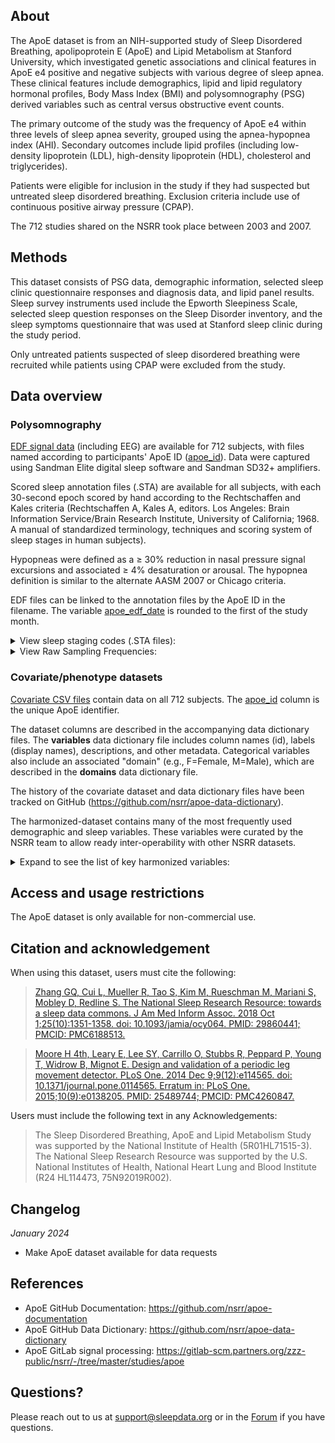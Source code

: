 ## About

The ApoE dataset is from an NIH-supported study of Sleep Disordered Breathing, apolipoprotein E (ApoE) and Lipid Metabolism at Stanford University, which investigated genetic associations and clinical features in ApoE e4 positive and negative subjects with various degree of sleep apnea. These clinical features include demographics, lipid and lipid regulatory hormonal profiles, Body Mass Index (BMI) and polysomnography (PSG) derived variables such as central versus obstructive event counts.

The primary outcome of the study was the frequency of ApoE e4 within three levels of sleep apnea severity, grouped using the apnea-hypopnea index (AHI). Secondary outcomes include lipid profiles (including low-density lipoprotein (LDL), high-density lipoprotein (HDL), cholesterol and triglycerides).

Patients were eligible for inclusion in the study if they had suspected but untreated sleep disordered breathing. Exclusion criteria include use of continuous positive airway pressure (CPAP).

The 712 studies shared on the NSRR took place between 2003 and 2007. 

## Methods

This dataset consists of PSG data, demographic information, selected sleep clinic questionnaire responses and diagnosis data, and lipid panel results. Sleep survey instruments used include the Epworth Sleepiness Scale, selected sleep question responses on the Sleep Disorder inventory, and the sleep symptoms questionnaire that was used at Stanford sleep clinic during the study period. 

Only untreated patients suspected of sleep disordered breathing were recruited while patients using CPAP were excluded from the study.

## Data overview

### Polysomnography

[EDF signal data](:files_path:/original) (including EEG) are available for 712 subjects, with files named according to participants' ApoE ID ([apoe_id](:variables_path:/apoe_id)). Data were captured using Sandman Elite digital sleep software and Sandman SD32+ amplifiers.

Scored sleep annotation files (.STA) are available for all subjects, with each 30-second epoch scored by hand according to the Rechtschaffen and Kales criteria (Rechtschaffen A, Kales A, editors. Los Angeles: Brain Information Service/Brain Research Institute, University of California; 1968. A manual of standardized terminology, techniques and scoring system of sleep stages in human subjects).

Hypopneas were defined as a ≥ 30% reduction in nasal pressure signal excursions and associated ≥ 4% desaturation or arousal. The hypopnea definition is similar to the alternate AASM 2007 or Chicago criteria.

EDF files can be linked to the annotation files by the ApoE ID in the filename. The variable [apoe_edf_date](:variables_path:/apoe_edf_date) is rounded to the first of the study month.

<details>
  <summary>View sleep staging codes (.STA files):</summary>

  <table>
<tr><td><b>Value</b></td><td><b>Meaning</b></td></tr>
<tr><td>0</td><td>Wakefulness</td></tr>
<tr><td>1</td><td>NREM 1</td></tr>
<tr><td>2</td><td>NREM 2</td></tr>
<tr><td>3</td><td>NREM 3</td></tr>
<tr><td>5</td><td>REM</td></tr>
<tr><td>7</td><td>Not Scored</td></tr>


</table>

</details>    



<details>
  <summary>View Raw Sampling Frequencies:</summary>

  <table>
<tr><td><b>Chanel</b></td><td><b>Frequency</b></td></tr>
<tr><td>EEG</td><td>256 Hz</td></tr>
<tr><td>EOG</td><td>256 Hz</td></tr>
<tr><td>EMG</td><td>512 Hz</td></tr>
<tr><td>ECG</td><td>512 Hz</td></tr>
<tr><td>Respiratory belts</td><td>64 Hz</td></tr>
<tr><td>Airflow</td><td>64 Hz</td></tr>
<tr><td>SpO2</td><td>4 Hz</td></tr>
<tr><td>Pulse rate</td><td>4 Hz</td></tr>


</table>

</details>    

### Covariate/phenotype datasets

[Covariate CSV files](:files_path:/datasets) contain data on all 712 subjects. The [apoe_id](:variables_path:/apoe_id) column is the unique ApoE identifier.

The dataset columns are described in the accompanying data dictionary files. The **variables** data dictionary file includes column names (id), labels (display names), descriptions, and other metadata. Categorical variables also include an associated "domain" (e.g., F=Female, M=Male), which are described in the **domains** data dictionary file.

The history of the covariate dataset and data dictionary files have been tracked on GitHub (https://github.com/nsrr/apoe-data-dictionary). 

The harmonized-dataset contains many of the most frequently used demographic and sleep variables. These variables were curated by the NSRR team to allow ready inter-operability with other NSRR datasets. 

<details>
  <summary>Expand to see the list of key harmonized variables:</summary>

  <table>
    <tr><td><b>Variable</b></td><td><b>Label</b></td></tr>
    <tr><td><a href=":variables_path:/nsrr_age">nsrr_age</a></td><td>Subject age</td></tr>
    <tr><td><a href=":variables_path:/nsrr_sex">nsrr_sex</a></td><td>Subject sex</td></tr> 
    <tr><td><a href=":variables_path:/nsrr_bmi">nsrr_bmi</a></td><td>Body mass index (BMI)</td></tr> 
<tr><td><a href=":variables_path:/nsrr_pctdursp_s1">nsrr_pctdursp_s1</a></td><td>Percentage of total sleep duration (i.e., total sleep time, TST) in stage 1 from polysomnography</td></tr>
<tr><td><a href=":variables_path:/nsrr_pctdursp_s2">nsrr_pctdursp_s2</a></td><td>Percentage of total sleep duration (i.e., total sleep time, TST) in stage 2 from polysomnography</td></tr>
<tr><td><a href=":variables_path:/nsrr_pctdursp_s3">nsrr_pctdursp_s3</a></td><td>Percentage of total sleep duration (i.e., total sleep time, TST) in stage 3/4 from polysomnography</td></tr>
<tr><td><a href=":variables_path:/nsrr_pctdursp_sr">nsrr_pctdursp_sr</a></td><td>Percentage of total sleep duration (i.e., total sleep time, TST) in REM from polysomnography</td></tr>
<tr><td><a href=":variables_path:/nsrr_tib_f1">nsrr_tib_f1</a></td><td>Total period of bed (i.e., time in bed) from polysomnography</td></tr>
<tr><td><a href=":variables_path:/nsrr_tst_f1">nsrr_tst_f1</a></td><td>Total Sleep Duration: the interval between sleep onset and sleep offset while the participant is asleep from polysomnography</td></tr>
<tr><td><a href=":variables_path:/nsrr_ttleffsp_f1">nsrr_ttleffsp_f1</a></td><td>Sleep Efficiency: the ratio of total sleep duration (i.e., total sleep time) to in-bed period (i.e., time in bed) from polysomnography</td></tr>
  </table>

</details>  

## Access and usage restrictions

The ApoE dataset is only available for non-commercial use.

## Citation and acknowledgement

When using this dataset, users must cite the following:

>[Zhang GQ, Cui L, Mueller R, Tao S, Kim M, Rueschman M, Mariani S, Mobley D, Redline S. The National Sleep Research Resource: towards a sleep data commons. J Am Med Inform Assoc. 2018 Oct 1;25(10):1351-1358. doi: 10.1093/jamia/ocy064. PMID: 29860441; PMCID: PMC6188513.](https://pubmed.ncbi.nlm.nih.gov/29860441/)

>[Moore H 4th, Leary E, Lee SY, Carrillo O, Stubbs R, Peppard P, Young T, Widrow B, Mignot E. Design and validation of a periodic leg movement detector. PLoS One. 2014 Dec 9;9(12):e114565. doi: 10.1371/journal.pone.0114565. Erratum in: PLoS One. 2015;10(9):e0138205. PMID: 25489744; PMCID: PMC4260847.](https://pubmed.ncbi.nlm.nih.gov/25489744/)

Users must include the following text in any Acknowledgements:

> The Sleep Disordered Breathing, ApoE and Lipid Metabolism Study was supported by the National Institute of Health (5R01HL71515-3). The National Sleep Research Resource was supported by the U.S. National Institutes of Health, National Heart Lung and Blood Institute (R24 HL114473, 75N92019R002).

## Changelog

*January 2024*

- Make ApoE dataset available for data requests

## References

- ApoE GitHub Documentation: https://github.com/nsrr/apoe-documentation
- ApoE GitHub Data Dictionary: https://github.com/nsrr/apoe-data-dictionary
- ApoE GitLab signal processing: https://gitlab-scm.partners.org/zzz-public/nsrr/-/tree/master/studies/apoe

## Questions?

Please reach out to us at support@sleepdata.org or in the [Forum](https://sleepdata.org/forum) if you have questions.
